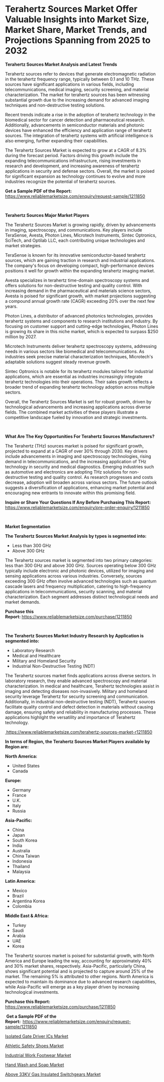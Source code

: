<p><h1>Terahertz Sources Market Offer Valuable Insights into Market Size, Market Share, Market Trends, and Projections Spanning from 2025 to 2032</h1></p><p><strong>Terahertz Sources Market Analysis and Latest Trends</strong></p>
<p><p>Terahertz sources refer to devices that generate electromagnetic radiation in the terahertz frequency range, typically between 0.1 and 10 THz. These sources have significant applications in various fields, including telecommunications, medical imaging, security screening, and material characterization. The market for terahertz sources has been witnessing substantial growth due to the increasing demand for advanced imaging techniques and non-destructive testing solutions.</p><p>Recent trends indicate a rise in the adoption of terahertz technology in the biomedical sector for cancer detection and pharmaceutical research. Additionally, advancements in semiconductor materials and photonic devices have enhanced the efficiency and application range of terahertz sources. The integration of terahertz systems with artificial intelligence is also emerging, further expanding their capabilities.</p><p>The Terahertz Sources Market is expected to grow at a CAGR of 8.3% during the forecast period. Factors driving this growth include the expanding telecommunications infrastructure, rising investments in research and development, and increasing awareness of terahertz applications in security and defense sectors. Overall, the market is poised for significant expansion as technology continues to evolve and more industries recognize the potential of terahertz sources.</p></p>
<p><strong>Get a Sample PDF of the Report:&nbsp;</strong> <a href="https://www.reliablemarketsize.com/enquiry/request-sample/1211850?utm_campaign=1836&utm_medium=2&utm_source=Github&utm_content=ia&utm_term=24032025&utm_id=terahertz-sources">https://www.reliablemarketsize.com/enquiry/request-sample/1211850</a></p>
<p>&nbsp;</p>
<p><strong>Terahertz Sources Major Market Players</strong></p>
<p><p>The Terahertz Sources Market is growing rapidly, driven by advancements in imaging, spectroscopy, and communications. Key players include TeraSense, Avesta, Photon Lines, Microtech Instruments, Sintec Optronics, SciTech, and Optilab LLC, each contributing unique technologies and market strategies.</p><p>TeraSense is known for its innovative semiconductor-based terahertz sources, which are gaining traction in research and industrial applications. The company's focus on developing compact, high-performance devices positions it well for growth within the expanding terahertz imaging market.</p><p>Avesta specializes in terahertz time-domain spectroscopy systems and offers solutions for non-destructive testing and quality control. With increasing demand in the pharmaceutical and materials science sectors, Avesta is poised for significant growth, with market projections suggesting a compound annual growth rate (CAGR) exceeding 20% over the next few years.</p><p>Photon Lines, a distributor of advanced photonics technologies, provides terahertz systems and components to research institutions and industry. By focusing on customer support and cutting-edge technologies, Photon Lines is growing its share in this niche market, which is expected to surpass $250 million by 2027.</p><p>Microtech Instruments deliver terahertz spectroscopy systems, addressing needs in various sectors like biomedical and telecommunications. As industries seek precise material characterization techniques, Microtech's adaptable solutions suggest steady revenue growth.</p><p>Sintec Optronics is notable for its terahertz modules tailored for industrial applications, which are essential as industries increasingly integrate terahertz technologies into their operations. Their sales growth reflects a broader trend of expanding terahertz technology adoption across multiple sectors.</p><p>Overall, the Terahertz Sources Market is set for robust growth, driven by technological advancements and increasing applications across diverse fields. The combined market activities of these players illustrate a competitive landscape fueled by innovation and strategic investments.</p></p>
<p>&nbsp;</p>
<p><strong>What Are The Key Opportunities For Terahertz Sources Manufacturers?</strong></p>
<p><p>The Terahertz (THz) sources market is poised for significant growth, projected to expand at a CAGR of over 30% through 2030. Key drivers include advancements in imaging and spectroscopy technologies, rising demand in telecommunications, and the increasing application of THz technology in security and medical diagnostics. Emerging industries such as automotive and electronics are adopting THz solutions for non-destructive testing and quality control. As research progresses and costs decrease, adoption will broaden across various sectors. The future outlook suggests a diversification of applications, enhancing market potential and encouraging new entrants to innovate within this promising field.</p></p>
<p><strong>Inquire or Share Your Questions If Any Before Purchasing This Report:</strong> <a href="https://www.reliablemarketsize.com/enquiry/pre-order-enquiry/1211850?utm_campaign=1836&utm_medium=2&utm_source=Github&utm_content=ia&utm_term=24032025&utm_id=terahertz-sources">https://www.reliablemarketsize.com/enquiry/pre-order-enquiry/1211850</a></p>
<p>&nbsp;</p>
<p><strong>Market Segmentation</strong></p>
<p><strong>The Terahertz Sources Market Analysis by types is segmented into:</strong></p>
<p><ul><li>Less than 300 GHz</li><li>Above 300 GHz</li></ul></p>
<p><p>The Terahertz sources market is segmented into two primary categories: less than 300 GHz and above 300 GHz. Sources operating below 300 GHz typically include electronic and photonic devices, utilized for imaging and sensing applications across various industries. Conversely, sources exceeding 300 GHz often involve advanced technologies such as quantum cascade lasers and frequency multiplication, catering to high-frequency applications in telecommunications, security scanning, and material characterization. Each segment addresses distinct technological needs and market demands.</p></p>
<p><strong>Purchase this Report:&nbsp;</strong><a href="https://www.reliablemarketsize.com/purchase/1211850?utm_campaign=1836&utm_medium=2&utm_source=Github&utm_content=ia&utm_term=24032025&utm_id=terahertz-sources">https://www.reliablemarketsize.com/purchase/1211850</a></p>
<p>&nbsp;</p>
<p><strong>The Terahertz Sources Market Industry Research by Application is segmented into:</strong></p>
<p><ul><li>Laboratory Research</li><li>Medical and Healthcare</li><li>Military and Homeland Security</li><li>Industrial Non-Destructive Testing (NDT)</li></ul></p>
<p><p>The Terahertz sources market finds applications across diverse sectors. In laboratory research, they enable advanced spectroscopy and material characterization. In medical and healthcare, Terahertz technologies assist in imaging and detecting diseases non-invasively. Military and homeland security leverage Terahertz for security screening and communication. Additionally, in industrial non-destructive testing (NDT), Terahertz sources facilitate quality control and defect detection in materials without causing damage, ensuring safety and reliability in manufacturing processes. These applications highlight the versatility and importance of Terahertz technology.</p></p>
<p><a href="https://www.reliablemarketsize.com/terahertz-sources-market-r1211850?utm_campaign=1836&utm_medium=2&utm_source=Github&utm_content=ia&utm_term=24032025&utm_id=terahertz-sources">&nbsp;https://www.reliablemarketsize.com/terahertz-sources-market-r1211850</a></p>
<p><strong>In terms of Region, the Terahertz Sources Market Players available by Region are:</strong></p>
<p>
    <p> <strong> North America: </strong>
        <ul>
            <li>United States</li>
            <li>Canada</li>
        </ul>
        </p> 
    <p> <strong> Europe: </strong>
        <ul>
            <li>Germany</li>
            <li>France</li>
            <li>U.K.</li>
            <li>Italy</li>
            <li>Russia</li>
        </ul>
        </p> 
    <p> <strong> Asia-Pacific: </strong>
        <ul>
            <li>China</li>
            <li>Japan</li>
            <li>South Korea</li>
            <li>India</li>
            <li>Australia</li>
            <li>China Taiwan</li>
            <li>Indonesia</li>
            <li>Thailand</li>
            <li>Malaysia</li>
        </ul>
        </p> 
    <p> <strong> Latin America: </strong>
        <ul>
            <li>Mexico</li>
            <li>Brazil</li>
            <li>Argentina Korea</li>
            <li>Colombia</li>
        </ul>
        </p> 
    <p> <strong> Middle East & Africa: </strong>
        <ul>
            <li>Turkey</li>
            <li>Saudi</li>
            <li>Arabia</li>
            <li>UAE</li>
            <li>Korea</li>
        </ul>
    </p>
    </p>
<p><p>The Terahertz sources market is poised for substantial growth, with North America and Europe leading the way, accounting for approximately 40% and 30% market shares, respectively. Asia-Pacific, particularly China, shows significant potential and is projected to capture around 25% of the market. The remaining 5% is attributed to other regions. North America is expected to maintain its dominance due to advanced research capabilities, while Asia-Pacific will emerge as a key player driven by increasing technological investments.</p></p>
<p><strong>Purchase this Report: </strong><a href="https://www.reliablemarketsize.com/purchase/1211850?utm_campaign=1836&utm_medium=2&utm_source=Github&utm_content=ia&utm_term=24032025&utm_id=terahertz-sources">https://www.reliablemarketsize.com/purchase/1211850</a></p>
<p>&nbsp;<strong>Get a Sample PDF of the Report:&nbsp;&nbsp;</strong><a href="https://www.reliablemarketsize.com/enquiry/request-sample/1211850?utm_campaign=1836&utm_medium=2&utm_source=Github&utm_content=ia&utm_term=24032025&utm_id=terahertz-sources">https://www.reliablemarketsize.com/enquiry/request-sample/1211850</a></p>
<p><strong></strong></p>
<p><p><a href="https://github.com/ceneabiruk11/Market-Research-Report-List-1/blob/main/isolated-gate-driver-ics-market.md?utm_campaign=1836&utm_medium=2&utm_source=Github&utm_content=ia&utm_term=24032025&utm_id=terahertz-sources">Isolated Gate Driver ICs Market</a></p><p><a href="https://github.com/amramcocosxa/Market-Research-Report-List-1/blob/main/athletic-safety-shoes-market.md?utm_campaign=1836&utm_medium=2&utm_source=Github&utm_content=ia&utm_term=24032025&utm_id=terahertz-sources">Athletic Safety Shoes Market</a></p><p><a href="https://github.com/nkomdaumis16/Market-Research-Report-List-1/blob/main/industrial-work-footwear-market.md?utm_campaign=1836&utm_medium=2&utm_source=Github&utm_content=ia&utm_term=24032025&utm_id=terahertz-sources">Industrial Work Footwear Market</a></p><p><a href="https://github.com/ioniafidian4/Market-Research-Report-List-1/blob/main/hand-wash-and-soap-market.md?utm_campaign=1836&utm_medium=2&utm_source=Github&utm_content=ia&utm_term=24032025&utm_id=terahertz-sources">Hand Wash and Soap Market</a></p><p><a href="https://github.com/welfmimon/Market-Research-Report-List-1/blob/main/above-33kv-gas-insulated-switchgears-market.md?utm_campaign=1836&utm_medium=2&utm_source=Github&utm_content=ia&utm_term=24032025&utm_id=terahertz-sources">Above 33KV Gas Insulated Switchgears Market</a></p></p>